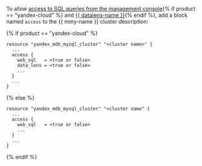 To allow [access to SQL queries from the management console](../../../../managed-mysql/operations/web-sql-query.md){% if product == "yandex-cloud" %} and [{{ datalens-name }}](../../../../managed-mysql/operations/datalens-connect.md){% endif %}, add a block named `access` to the {{ mmy-name }} cluster description:

{% if product == "yandex-cloud" %}

```hcl
resource "yandex_mdb_mysql_cluster" "<cluster name>" {
  ...
  access {
    web_sql   = <true or false>
    data_lens = <true or false>
    ...
  }
  ...
}
```

{% else %}

```hcl
resource "yandex_mdb_mysql_cluster" "<cluster name" {
  ...
  access {
    web_sql   = <true or false>
    ...
  }
  ...
}
```

{% endif %}
